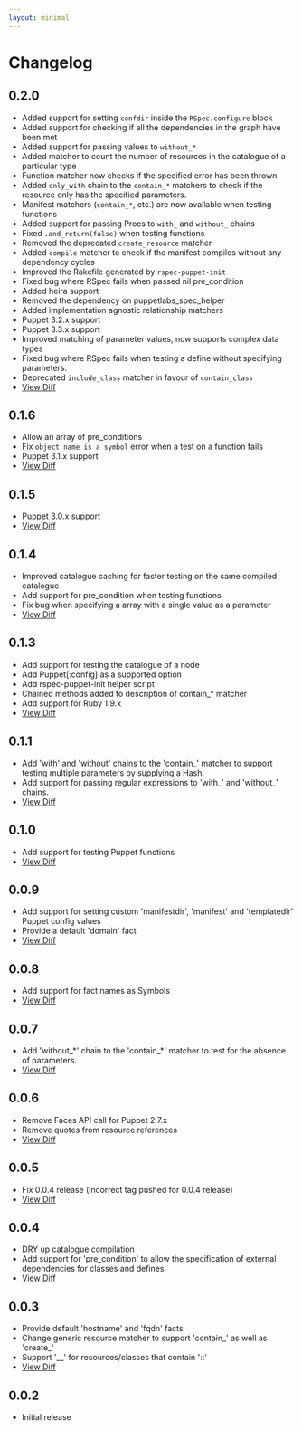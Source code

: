 ```yaml
---
layout: minimal
---
```


# Changelog

## 0.2.0

 * Added support for setting `confdir` inside the `RSpec.configure` block
 * Added support for checking if all the dependencies in the graph have been met
 * Added support for passing values to `without_*`
 * Added matcher to count the number of resources in the catalogue of
   a particular type
 * Function matcher now checks if the specified error has been thrown
 * Added `only_with` chain to the `contain_*` matchers to check if the resource
   only has the specified parameters.
 * Manifest matchers (`contain_*`, etc.) are now available when testing
   functions
 * Added support for passing Procs to `with_` and `without_` chains
 * Fixed `.and_return(false)` when testing functions
 * Removed the deprecated `create_resource` matcher
 * Added `compile` matcher to check if the manifest compiles without any
   dependency cycles
 * Improved the Rakefile generated by `rspec-puppet-init`
 * Fixed bug where RSpec fails when passed nil pre\_condition
 * Added heira support
 * Removed the dependency on puppetlabs\_spec\_helper
 * Added implementation agnostic relationship matchers
 * Puppet 3.2.x support
 * Puppet 3.3.x support
 * Improved matching of parameter values, now supports complex data types
 * Fixed bug where RSpec fails when testing a define without specifying
   parameters.
 * Deprecated `include_class` matcher in favour of `contain_class`
 * [View Diff](https://github.com/rodjek/rspec-puppet/compare/v0.1.6...v0.2.0)

## 0.1.6

 * Allow an array of pre\_conditions
 * Fix `object name is a symbol` error when a test on a function fails
 * Puppet 3.1.x support
 * [View Diff](https://github.com/rodjek/rspec-puppet/compare/v0.1.5...v0.1.6)

## 0.1.5

 * Puppet 3.0.x support
 * [View Diff](https://github.com/rodjek/rspec-puppet/compare/v0.1.4...v0.1.5)

## 0.1.4

 * Improved catalogue caching for faster testing on the same compiled catalogue
 * Add support for pre\_condition when testing functions
 * Fix bug when specifying a array with a single value as a parameter
 * [View Diff](https://github.com/rodjek/rspec-puppet/compare/v0.1.3...v0.1.4)

## 0.1.3

 * Add support for testing the catalogue of a node
 * Add Puppet[:config] as a supported option
 * Add rspec-puppet-init helper script
 * Chained methods added to description of contain\_\* matcher
 * Add support for Ruby 1.9.x
 * [View Diff](https://github.com/rodjek/rspec-puppet/compare/v0.1.1...v0.1.3)

## 0.1.1

 * Add 'with' and 'without' chains to the 'contain\_' matcher to support
   testing multiple parameters by supplying a Hash.
 * Add support for passing regular expressions to 'with\_' and 'without\_'
   chains.
 * [View Diff](https://github.com/rodjek/rspec-puppet/compare/v0.1.0...v0.1.1)

## 0.1.0

 * Add support for testing Puppet functions
 * [View Diff](https://github.com/rodjek/rspec-puppet/compare/v0.0.9...v0.1.0)

## 0.0.9

 * Add support for setting custom 'manifestdir', 'manifest' and 'templatedir'
   Puppet config values
 * Provide a default 'domain' fact
 * [View Diff](https://github.com/rodjek/rspec-puppet/compare/v0.0.8...v0.0.9)

## 0.0.8

 * Add support for fact names as Symbols
 * [View Diff](https://github.com/rodjek/rspec-puppet/compare/v0.0.7...v0.0.8)

## 0.0.7

 * Add 'without\_\*' chain to the 'contain\_\*' matcher to test for the absence
   of parameters.
 * [View Diff](https://github.com/rodjek/rspec-puppet/compare/v0.0.6...v0.0.7)

## 0.0.6

 * Remove Faces API call for Puppet 2.7.x
 * Remove quotes from resource references
 * [View Diff](https://github.com/rodjek/rspec-puppet/compare/v0.0.5...v0.0.6)

## 0.0.5

 * Fix 0.0.4 release (incorrect tag pushed for 0.0.4 release)
 * [View Diff](https://github.com/rodjek/rspec-puppet/compare/v0.0.4...v0.0.5)

## 0.0.4

 * DRY up catalogue compilation
 * Add support for 'pre_condition' to allow the specification of external
   dependencies for classes and defines
 * [View Diff](https://github.com/rodjek/rspec-puppet/compare/v0.0.3...v0.0.4)

## 0.0.3

 * Provide default 'hostname' and 'fqdn' facts
 * Change generic resource matcher to support 'contain\_' as well as 'create\_'
 * Support '\_\_' for resources/classes that contain '::'
 * [View Diff](https://github.com/rodjek/rspec-puppet/compare/v0.0.2...v0.0.3)

## 0.0.2

 * Initial release
